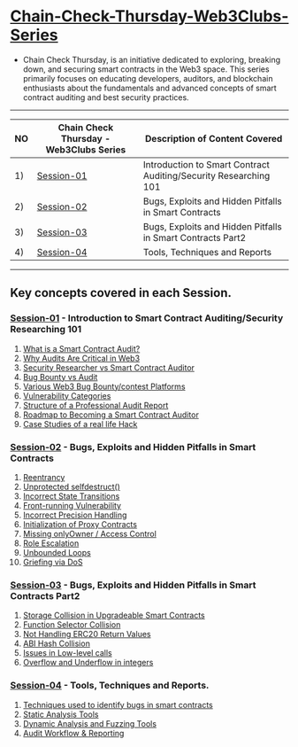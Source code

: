 # <ins>Chain-Check-Thursday-Web3Clubs-Series</ins> 

- Chain Check Thursday, is an initiative dedicated to exploring, breaking down, and securing smart contracts in the Web3 space. This series primarily focuses on educating developers, auditors, and blockchain enthusiasts about the fundamentals and advanced concepts of smart contract auditing and best security practices.
-----
NO| Chain Check Thursday - Web3Clubs Series      |    Description of Content Covered   |
--|----------------------------------------------|-------------------------------------|
1)| [Session-01](Chain_Check_Thursday_Session1/Session-1-Intro-to-Smart-Contract-Auditing.md) |Introduction to Smart Contract Auditing/Security Researching 101 |
2)| [Session-02](Chain_Check_Thursday_Session2/Session-2-Bugs-Exploits-HiddenPitfalls.md) |Bugs, Exploits and Hidden Pitfalls in Smart Contracts|
3)| [Session-03](Chain_Check_Thursday_Session3/Session-3-Bugs-Exploits-HiddenPitfalls-prt2.md)| Bugs, Exploits and Hidden Pitfalls in Smart Contracts Part2|
4)| [Session-04](Chain_Check_Thursday_Session4/Tools-Techniques-Reports.md)| Tools, Techniques and Reports|
-----
## Key concepts covered in each Session.
### [Session-01](Chain_Check_Thursday_Session1/Session-1-Intro-to-Smart-Contract-Auditing.md) - Introduction to Smart Contract Auditing/Security Researching 101
1) [What is a Smart Contract Audit?](Chain_Check_Thursday_Session1/Session-1-Intro-to-Smart-Contract-Auditing.md#what-is-a-smart-contract-audit)
2) [Why Audits Are Critical in Web3](Chain_Check_Thursday_Session1/Session-1-Intro-to-Smart-Contract-Auditing.md#why-audits-are-critical-in-web3)
3) [Security Researcher vs Smart Contract Auditor](Chain_Check_Thursday_Session1/Session-1-Intro-to-Smart-Contract-Auditing.md#security-researcher-vs-smart-contract-auditor)
4) [Bug Bounty vs Audit](Chain_Check_Thursday_Session1/Session-1-Intro-to-Smart-Contract-Auditing.md#bug-bounty-vs-audit)
5) [Various Web3 Bug Bounty/contest Platforms](Chain_Check_Thursday_Session1/Session-1-Intro-to-Smart-Contract-Auditing.md#bug-bountycontest-platforms)
6) [Vulnerability Categories](Chain_Check_Thursday_Session1/Session-1-Intro-to-Smart-Contract-Auditing.md#vulnerability-categories)
7) [Structure of a Professional Audit Report](Chain_Check_Thursday_Session1/Session-1-Intro-to-Smart-Contract-Auditing.md#structure-of-a-professional-audit-report)
8) [Roadmap to Becoming a Smart Contract Auditor](Chain_Check_Thursday_Session1/Session-1-Intro-to-Smart-Contract-Auditing.md#roadmap-to-becoming-a-smart-contract-auditor)
9) [Case Studies of a real life Hack](Chain_Check_Thursday_Session1/Session-1-Intro-to-Smart-Contract-Auditing.md#case-studies)

### [Session-02](Chain_Check_Thursday_Session2/Session-2-Bugs-Exploits-HiddenPitfalls.md) - Bugs, Exploits and Hidden Pitfalls in Smart Contracts
1) [Reentrancy](Chain_Check_Thursday_Session2/Session-2-Bugs-Exploits-HiddenPitfalls.md#1-reentrancy)
2) [Unprotected selfdestruct()](Chain_Check_Thursday_Session2/Session-2-Bugs-Exploits-HiddenPitfalls.md#2-unprotected-selfdestruct)
3) [Incorrect State Transitions](Chain_Check_Thursday_Session2/Session-2-Bugs-Exploits-HiddenPitfalls.md#3-incorrect-state-transitions)
4) [ Front-running Vulnerability](Chain_Check_Thursday_Session2/Session-2-Bugs-Exploits-HiddenPitfalls.md#4-front-running-vulnerability)
5) [Incorrect Precision Handling](Chain_Check_Thursday_Session2/Session-2-Bugs-Exploits-HiddenPitfalls.md#5-incorrect-precision-handling)
6) [Initialization of Proxy Contracts](Chain_Check_Thursday_Session2/Session-2-Bugs-Exploits-HiddenPitfalls.md#6-initialization-of-proxy-contracts)
7) [Missing onlyOwner / Access Control](Chain_Check_Thursday_Session2/Session-2-Bugs-Exploits-HiddenPitfalls.md#7-missing-onlyOwneraccess-Control)
8) [Role Escalation](Chain_Check_Thursday_Session2/Session-2-Bugs-Exploits-HiddenPitfalls.md#8-role-escalation)
9) [Unbounded Loops](Chain_Check_Thursday_Session2/Session-2-Bugs-Exploits-HiddenPitfalls.md#9-unbounded-loops)
10) [Griefing via DoS](Chain_Check_Thursday_Session2/Session-2-Bugs-Exploits-HiddenPitfalls.md#10-griefing-via-dos)

### [Session-03](Chain_Check_Thursday_Session3/Session-3-Bugs-Exploits-HiddenPitfalls-prt2.md) - Bugs, Exploits and Hidden Pitfalls in Smart Contracts Part2
1) [Storage Collision in Upgradeable Smart Contracts](Chain_Check_Thursday_Session3/Session-3-Bugs-Exploits-HiddenPitfalls-prt2.md#1-storage-collision-in-upgradeable-smart-contracts)
2) [Function Selector Collision](Chain_Check_Thursday_Session3/Session-3-Bugs-Exploits-HiddenPitfalls-prt2.md#2-function-selector-collision)
3) [Not Handling ERC20 Return Values](Chain_Check_Thursday_Session3/Session-3-Bugs-Exploits-HiddenPitfalls-prt2.md#3-not-handling-erc20-return-values)
4) [ABI Hash Collision](Chain_Check_Thursday_Session3/Session-3-Bugs-Exploits-HiddenPitfalls-prt2.md#4-abi-hash-collision)
5) [Issues in Low-level calls](Chain_Check_Thursday_Session3/Session-3-Bugs-Exploits-HiddenPitfalls-prt2.md#5-issues-in-low-level-calls)
6) [Overflow and Underflow in integers](Chain_Check_Thursday_Session3/Session-3-Bugs-Exploits-HiddenPitfalls-prt2.md#6-overflow-and-underflow-in-signed-and-unsigned-types)

### [Session-04](Chain_Check_Thursday_Session4/Tools-Techniques-Reports.md) - Tools, Techniques and Reports.
1) [Techniques used to identify bugs in smart contracts](Chain_Check_Thursday_Session4/Tools-Techniques-Reports.md#)
2) [Static Analysis Tools](Chain_Check_Thursday_Session4/Tools-Techniques-Reports.md#static-analysis-tools)
3) [Dynamic Analysis and Fuzzing Tools](Chain_Check_Thursday_Session4/Tools-Techniques-Reports.md#dynamic-analysis-and-fuzzing-tools)
4) [Audit Workflow & Reporting](Chain_Check_Thursday_Session4/Tools-Techniques-Reports.md#audit-workflow-reporting#audit-workflow-reporting)
